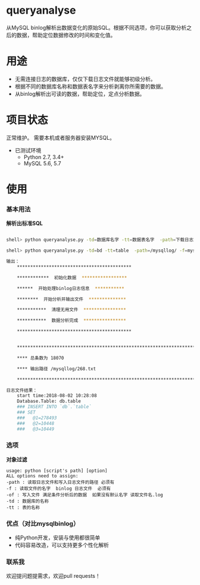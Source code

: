 queryanalyse
========================

从MySQL binlog解析出数据变化的原始SQL。根据不同选项，你可以获取分析之后的数据，帮助定位数据修改的时间和变化值。

用途
===========

* 无需连接日志的数据库，仅仅下载日志文件就能够初级分析。
* 根据不同的数据库名称和数据表名字来分析剥离你所需要的数据。
* 从binlog解析出可读的数据，帮助定位，定点分析数据。


项目状态
===
正常维护。
需要本机或者服务器安装MYSQL。

* 已测试环境
    * Python 2.7, 3.4+
    * MySQL 5.6, 5.7

使用
=========

### 基本用法


**解析出标准SQL**

```bash

shell> python queryanalyse.py -td=数据库名字 -tt=数据表名字  -path=下载日志文件目录 -f=分析日志名称 -of=输出文件名

shell> python queryanalyse.py -td=bd -tt=table  -path=/mysqllog/ -f=mysql-bin.000268 -of=268.txt 

输出：
	*******************************************

	************  初始化数据  *****************

	******  开始处理binlog日志信息  ***********

	********  开始分析并输出文件  **************

	***********  清理无用文件  ****************

	***********  数据分析完成  ****************

	*******************************************


	******************************************************************************

	**** 总条数为 18070

	**** 输出路径 /mysqllog/268.txt

	******************************************************************************

日志文件结果：
	start time:2018-08-02 10:28:08
	Database.Table: db.table
	### INSERT INTO `db`.`table`
	### SET
	###   @1=278493
	###   @2=10448
	###   @3=10449
```


### 选项

**对象过滤**

	usage: python [script's path] [option]
	ALL options need to assign:
	-path : 读取日志文件和写入日志文件的路径 必须有
	-f : 读取文件的名字  binlog 日志文件  必须有
	-of : 写入文件 满足条件分析后的数据  如果没有默认名字 读取文件名.log
	-td : 数据库的名称
	-tt : 表的名称


### 优点（对比mysqlbinlog）

* 纯Python开发，安装与使用都很简单
* 代码容易改造，可以支持更多个性化解析



### 联系我

欢迎提问题提需求，欢迎pull requests！

